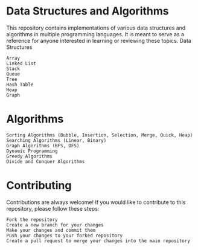 # Data Structures and Algorithms

This repository contains implementations of various data structures and algorithms in multiple programming languages. It is meant to serve as a reference for anyone interested in learning or reviewing these topics.
Data Structures

    Array
    Linked List
    Stack
    Queue
    Tree
    Hash Table
    Heap
    Graph

# Algorithms

    Sorting Algorithms (Bubble, Insertion, Selection, Merge, Quick, Heap)
    Searching Algorithms (Linear, Binary)
    Graph Algorithms (BFS, DFS)
    Dynamic Programming
    Greedy Algorithms
    Divide and Conquer Algorithms

# Contributing

Contributions are always welcome! If you would like to contribute to this repository, please follow these steps:

    Fork the repository
    Create a new branch for your changes
    Make your changes and commit them
    Push your changes to your forked repository
    Create a pull request to merge your changes into the main repository
